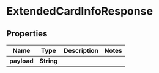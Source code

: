

# ExtendedCardInfoResponse


## Properties

| Name | Type | Description | Notes |
|------------ | ------------- | ------------- | -------------|
|**payload** | **String** |  |  |



